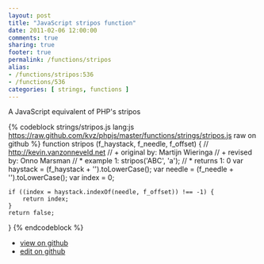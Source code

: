 ```yaml
---
layout: post
title: "JavaScript stripos function"
date: 2011-02-06 12:00:00
comments: true
sharing: true
footer: true
permalink: /functions/stripos
alias:
- /functions/stripos:536
- /functions/536
categories: [ strings, functions ]
---
```

A JavaScript equivalent of PHP's stripos
<!-- more -->
{% codeblock strings/stripos.js lang:js https://raw.github.com/kvz/phpjs/master/functions/strings/stripos.js raw on github %}
function stripos (f_haystack, f_needle, f_offset) {
    // http://kevin.vanzonneveld.net
    // +     original by: Martijn Wieringa
    // +      revised by: Onno Marsman
    // *         example 1: stripos('ABC', 'a');
    // *         returns 1: 0
    var haystack = (f_haystack + '').toLowerCase();
    var needle = (f_needle + '').toLowerCase();
    var index = 0;

    if ((index = haystack.indexOf(needle, f_offset)) !== -1) {
        return index;
    }
    return false;
}
{% endcodeblock %}
<ul>
 <li><a href="https://github.com/kvz/phpjs/blob/master/functions/strings/stripos.js">view on github</a></li>
 <li><a href="https://github.com/kvz/phpjs/edit/master/functions/strings/stripos.js">edit on github</a></li>
</ul>
